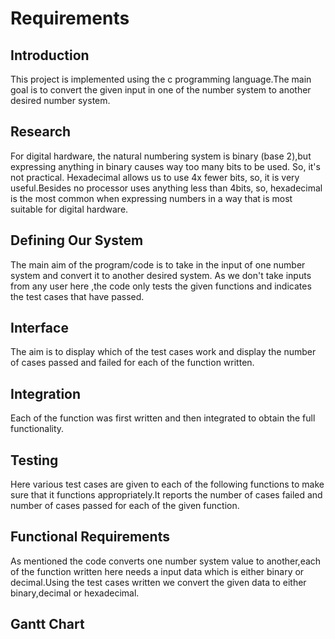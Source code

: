 # Requirements
## Introduction
 This project is implemented using the c programming language.The main goal is to convert the given input in one of the number system to another desired number system.

## Research

For digital hardware, the natural numbering system is binary (base 2),but expressing anything in binary causes way too many bits to be used. So, it's not   practical.
Hexadecimal allows us to use 4x fewer bits, so, it is very useful.Besides no processor uses anything less than 4bits, so, hexadecimal is the most common when expressing numbers in a way that is most suitable for digital hardware.

## Defining Our System

The main aim of the program/code is to take in the input of one number system and convert it to another desired system. As we don't take inputs from any user here ,the code only tests the given functions and indicates the test cases that have passed.

## Interface
The aim is to display which of the test cases work and display the number of cases passed and failed for each of the function written.

## Integration
Each of the function was first written and then integrated to obtain the full functionality.

## Testing

Here various test cases are given to each of the following functions to make sure that it functions appropriately.It reports the number of cases failed and number of cases passed for each of the given function.

## Functional Requirements

As mentioned the code converts one number system value to another,each of the function written here needs a input data which is either binary or decimal.Using the test cases written we convert the given data to either binary,decimal or hexadecimal.

## Gantt Chart

